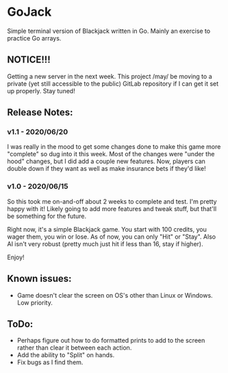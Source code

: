 # GoJack
Simple terminal version of Blackjack written in Go. Mainly an exercise to practice Go arrays.

## NOTICE!!! 
Getting a new server in the next week. This project /may/ be moving to a private (yet still accessible to the public) GitLab repository if I can get it set up properly. Stay tuned!

## Release Notes:

### v1.1 - 2020/06/20
I was really in the mood to get some changes done to make this game more "complete" so dug into it this week. Most of the changes were "under the hood" changes, but I did add a couple new features. Now, players can double down if they want as well as make insurance bets if they'd like! 

### v1.0 - 2020/06/15
So this took me on-and-off about 2 weeks to complete and test. I'm pretty happy with it! Likely going to add more features and tweak stuff, but that'll be something for the future. 

Right now, it's a simple Blackjack game. You start with 100 credits, you wager them, you win or lose. As of now, you can only "Hit" or "Stay". Also AI isn't very robust (pretty much just hit if less than 16, stay if higher).

Enjoy!

## Known issues:
   * Game doesn't clear the screen on OS's other than Linux or Windows. Low priority.

## ToDo:
   * Perhaps figure out how to do formatted prints to add to the screen rather than clear it between each action.
   * Add the ability to "Split" on hands.
   * Fix bugs as I find them.
